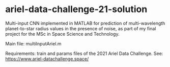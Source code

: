 # ariel-data-challenge-21-solution

Multi-input CNN implemented in MATLAB for prediction of multi-wavelength planet-to-star radius values in the presence of noise, as part of my final project for the MSc in Space Science and Technology.

Main file: multiInputAriel.m

Requirements: train and params files of the 2021 Ariel Data Challenge. See: https://www.ariel-datachallenge.space/
